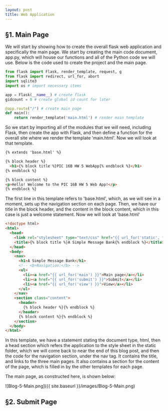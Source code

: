 ```yaml
---
layout: post
title: Web Application
---
```


## §1. Main Page

We will start by showing how to create the overall flask web application and specifically the main page.  We start by creating the main code document, app.py, which will house our functions and all of the Python code we will use.  Below is the code used to create the project and the main page.

```python
from flask import Flask, render_template, request, g
from flask import redirect, url_for, abort
import sqlite3
import os # import necessary items

app = Flask(__name__) # create flask
gidcount = 0 # create global id count for later

@app.route("/") # create main page
def main():
    return render_template('main.html') # render main template
```

So we start by importing all of the modules that we will need, including Flask, then create the app with Flask, and then define a function for the overall site where we render the template 'main.html'.  Now we will look at that template.

```html
{% extends 'base.html' %}

{% block header %}
  <h1>{% block title %}PIC 16B HW 5 WebApp{% endblock %}</h1>
{% endblock %}

{% block content %}
<p>Hello! Welcome to the PIC 16B HW 5 Web App!</p>
{% endblock %}
```

The first line in this template refers to 'base.html', which, as we will see in a moment, sets up the navigation section on each page.  Then, we have our title in the block header, and the content in the block content, which in this case is just a welcome statement.  Now we will look at 'base.html'

```html
<!doctype html>
<html>
  <head>
    <link rel="stylesheet" type="text/css" href="{{ url_for('static', filename='styles/style.css') }}">
    <title>{% block title %}A Simple Message Bank{% endblock %}</title>
  </head>
  <body>
    <nav>
      <h1>A Simple Message Bank</h1>
      <!-- <b>Navigation:</b> -->
      <ul>
        <li><a href="{{ url_for('main') }}">Main page</a></li>
        <li><a href="{{ url_for('submit') }}">Submit</a></li>
        <li><a href="{{ url_for('view') }}">View</a></li>
      </ul>
    </nav>
    <section class="content">
      <header>
        {% block header %}{% endblock %}
      </header>
      {% block content %}{% endblock %}
    </section>
  </body>
</html>
```

In this template, we have a statement stating the document type, html, then a head section which refers the application to the style sheet in the static folder, which we will come back to near the end of this blog post, and then the code for the navigation section, under the nav tag.  It contains the title, and links to the three main pages.  It also contains a section for the content of the page, which is filled in by the other templates for each page.

The main page, as constructed here, is shown below:

![Blog-5-Main.png]({{ site.baseurl }}/images/Blog-5-Main.png)

## §2. Submit Page